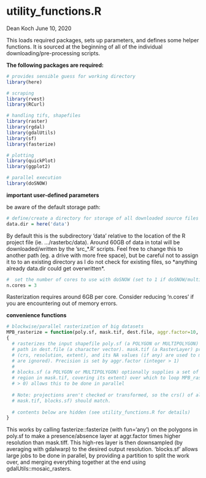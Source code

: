 utility\_functions.R
================
Dean Koch
June 10, 2020

This loads required packages, sets up parameters, and defines some
helper functions. It is sourced at the beginning of all of the
individual downloading/pre-processing scripts.

**The following packages are required:**

``` r
# provides sensible guess for working directory
library(here)

# scraping
library(rvest)
library(RCurl)

# handling tifs, shapefiles
library(raster)
library(rgdal)
library(gdalUtils)
library(sf)
library(fasterize)

# plotting 
library(quickPlot)
library(ggplot2)

# parallel execution
library(doSNOW)
```

**important user-defined parameters**

be aware of the default storage path:

``` r
# define/create a directory for storage of all downloaded source files and output files 
data.dir = here('data')
```

By default this is the subdirectory ‘data’ relative to the location of
the R project file (ie. …/rasterbc/data). Around 60GB of data in total
will be downloaded/written by the ’src\_*.R’ scripts. Feel free to
change this to another path (eg. a drive with more free space), but be
careful not to assign it to to an existing directory as I do not check
for existing files, so *anything already data.dir could get
overwritten\*.

``` r
#  set the number of cores to use with doSNOW (set to 1 if doSNOW/multicore not available)
n.cores = 3
```

Rasterization requires around 6GB per core. Consider reducing ‘n.cores’
if you are encountering out of memory errors.

**convenience functions**

``` r
# blockwise/parallel rasterization of big datasets
MPB_rasterize = function(poly.sf, mask.tif, dest.file, aggr.factor=10, blocks.sf=NULL, n.cores=1) 
{
  # rasterizes the input shapefile poly.sf (a POLYGON or MULTIPOLYGON) as GeoTiff written to 
  # path in dest.file (a character vector). mask.tif (a RasterLayer) provides the ouput geometry  
  # (crs, resolution, extent), and its NA values (if any) are used to mask the output (non-NA
  # are ignored). Precision is set by aggr.factor (integer > 1)  
  #
  # blocks.sf (a POLYGON or MULTIPOLYGON) optionally supplies a set of polygons (subsets of the 
  # region in mask.tif, covering its extent) over which to loop MPB_rasterize; n.cores (integer 
  # > 0) allows this to be done in parallel
  
  # Note: projections aren't checked or transformed, so the crs() of all inputs (poly.sf, 
  # mask.tif, blocks.sf) should match.
  
  # contents below are hidden (see utility_functions.R for details)
}
```

This works by calling fasterize::fasterize (with fun=‘any’) on the
polygons in poly.sf to make a presence/absence layer at aggr.factor
times higher resolution than mask.tiff. This high-res layer is then
downsampled (by averaging with gdalwarp) to the desired output
resolution. ‘blocks.sf’ allows large jobs to be done in parallel, by
providing a partition to split the work over, and merging everything
together at the end using gdalUtils::mosaic\_rasters.
